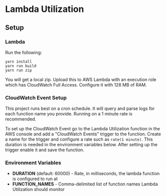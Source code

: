 # Lambda Utilization

## Setup

### Lambda

Run the following:
```
yarn install
yarn run build
yarn run zip
```

You will get a local zip. Upload this to AWS Lambda with an execution role which has CloudWatch Full Access. Configure it with 128 MB of RAM.

### CloudWatch Event Setup

This project runs best on a cron schedule. It will query and parse logs for each function name you provide. Running on a 1 minute rate is recommended.

To set up the CloudWatch Event go to the Lambda Utilization function in the AWS console and add a "CloudWatch Events" trigger to the function. Create a name for the trigger and configure a rate such as `rate(1 minute)`. This duration is needed in the environment variables below. After setting up the trigger enable it and save the function.

### Environment Variables

- **DURATION** (default: 60000) - Rate, in milliseconds, the lambda function is configured to run at
- **FUNCTION_NAMES** - Comma-delimited list of function names Lambda Utilization should monitor
